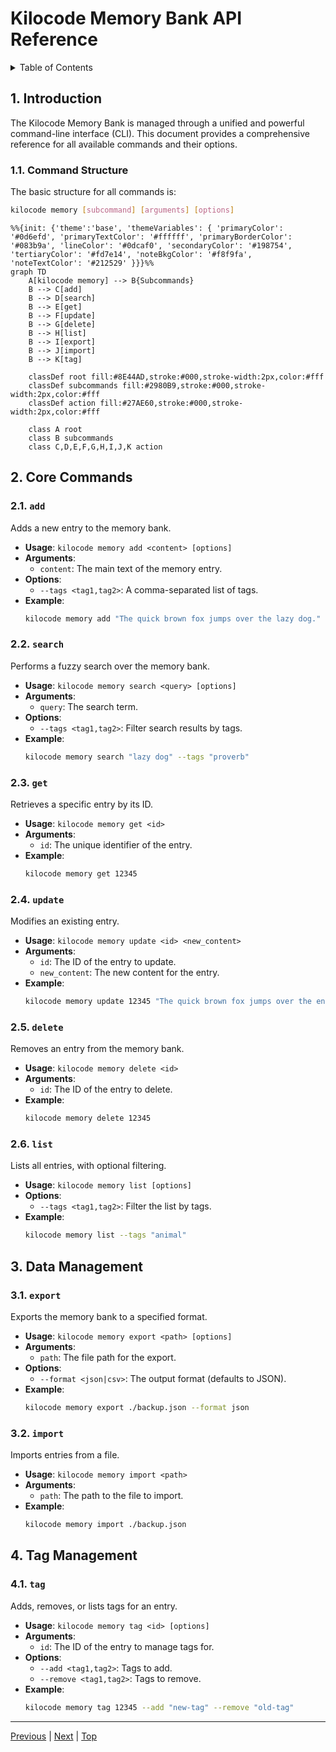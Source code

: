 # Kilocode Memory Bank API Reference

<details>
<summary>Table of Contents</summary>

- [1. Introduction](#1-introduction)
  - [1.1. Command Structure](#11-command-structure)
- [2. Core Commands](#2-core-commands)
  - [2.1. `add`](#21-add)
  - [2.2. `search`](#22-search)
  - [2.3. `get`](#23-get)
  - [2.4. `update`](#24-update)
  - [2.5. `delete`](#25-delete)
  - [2.6. `list`](#26-list)
- [3. Data Management](#3-data-management)
  - [3.1. `export`](#31-export)
  - [3.2. `import`](#32-import)
- [4. Tag Management](#4-tag-management)
  - [4.1. `tag`](#41-tag)

</details>

## 1. Introduction

The Kilocode Memory Bank is managed through a unified and powerful command-line interface (CLI). This document provides a comprehensive reference for all available commands and their options.

### 1.1. Command Structure

The basic structure for all commands is:

```sh
kilocode memory [subcommand] [arguments] [options]
```

<!--
alt-text: A diagram showing the command structure of the Kilocode Memory Bank CLI.
-->
```mermaid
%%{init: {'theme':'base', 'themeVariables': { 'primaryColor': '#0d6efd', 'primaryTextColor': '#ffffff', 'primaryBorderColor': '#083b9a', 'lineColor': '#0dcaf0', 'secondaryColor': '#198754', 'tertiaryColor': '#fd7e14', 'noteBkgColor': '#f8f9fa', 'noteTextColor': '#212529' }}}%%
graph TD
    A[kilocode memory] --> B{Subcommands}
    B --> C[add]
    B --> D[search]
    B --> E[get]
    B --> F[update]
    B --> G[delete]
    B --> H[list]
    B --> I[export]
    B --> J[import]
    B --> K[tag]

    classDef root fill:#8E44AD,stroke:#000,stroke-width:2px,color:#fff
    classDef subcommands fill:#2980B9,stroke:#000,stroke-width:2px,color:#fff
    classDef action fill:#27AE60,stroke:#000,stroke-width:2px,color:#fff

    class A root
    class B subcommands
    class C,D,E,F,G,H,I,J,K action
```

## 2. Core Commands

### 2.1. `add`

Adds a new entry to the memory bank.

- **Usage**: `kilocode memory add <content> [options]`
- **Arguments**:
    - `content`: The main text of the memory entry.
- **Options**:
    - `--tags <tag1,tag2>`: A comma-separated list of tags.
- **Example**:
    ```sh
    kilocode memory add "The quick brown fox jumps over the lazy dog." --tags "proverb,animal"
    ```

### 2.2. `search`

Performs a fuzzy search over the memory bank.

- **Usage**: `kilocode memory search <query> [options]`
- **Arguments**:
    - `query`: The search term.
- **Options**:
    - `--tags <tag1,tag2>`: Filter search results by tags.
- **Example**:
    ```sh
    kilocode memory search "lazy dog" --tags "proverb"
    ```

### 2.3. `get`

Retrieves a specific entry by its ID.

- **Usage**: `kilocode memory get <id>`
- **Arguments**:
    - `id`: The unique identifier of the entry.
- **Example**:
    ```sh
    kilocode memory get 12345
    ```

### 2.4. `update`

Modifies an existing entry.

- **Usage**: `kilocode memory update <id> <new_content>`
- **Arguments**:
    - `id`: The ID of the entry to update.
    - `new_content`: The new content for the entry.
- **Example**:
    ```sh
    kilocode memory update 12345 "The quick brown fox jumps over the energetic cat."
    ```

### 2.5. `delete`

Removes an entry from the memory bank.

- **Usage**: `kilocode memory delete <id>`
- **Arguments**:
    - `id`: The ID of the entry to delete.
- **Example**:
    ```sh
    kilocode memory delete 12345
    ```

### 2.6. `list`

Lists all entries, with optional filtering.

- **Usage**: `kilocode memory list [options]`
- **Options**:
    - `--tags <tag1,tag2>`: Filter the list by tags.
- **Example**:
    ```sh
    kilocode memory list --tags "animal"
    ```

## 3. Data Management

### 3.1. `export`

Exports the memory bank to a specified format.

- **Usage**: `kilocode memory export <path> [options]`
- **Arguments**:
    - `path`: The file path for the export.
- **Options**:
    - `--format <json|csv>`: The output format (defaults to JSON).
- **Example**:
    ```sh
    kilocode memory export ./backup.json --format json
    ```

### 3.2. `import`

Imports entries from a file.

- **Usage**: `kilocode memory import <path>`
- **Arguments**:
    - `path`: The path to the file to import.
- **Example**:
    ```sh
    kilocode memory import ./backup.json
    ```

## 4. Tag Management

### 4.1. `tag`

Adds, removes, or lists tags for an entry.

- **Usage**: `kilocode memory tag <id> [options]`
- **Arguments**:
    - `id`: The ID of the entry to manage tags for.
- **Options**:
    - `--add <tag1,tag2>`: Tags to add.
    - `--remove <tag1,tag2>`: Tags to remove.
- **Example**:
    ```sh
    kilocode memory tag 12345 --add "new-tag" --remove "old-tag"
    ```

---
[Previous](./000-index.md) | [Next](./000-index.md) | [Top](./000-index.md)
